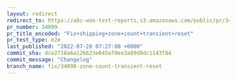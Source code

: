 ```yaml
---
layout: redirect
redirect_to: https://a8c-woo-test-reports.s3.amazonaws.com/public/pr/34099/e2e/index.html
pr_number: 34099
pr_title_encoded: "Fix+shipping+zone+count+transient+reset"
pr_test_type: e2e
last_published: "2022-07-28 07:27:08 +0000"
commit_sha: dce2718a6a126623e045af0ee3a89d8dc1143f84
commit_message: "Changelog"
branch_name: fix/34098-zone-count-transient-reset
---
```

